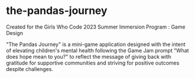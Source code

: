 # the-pandas-journey

Created for the Girls Who Code 2023 Summer Immersion Program : Game Design

"The Pandas Journey" is a mini-game application designed with the intent of elevating children's mental health following the Game Jam prompt "What does hope mean to you?" to reflect the message of giving back with gratitude for supportive communities and striving for positive outcomes despite challenges.

